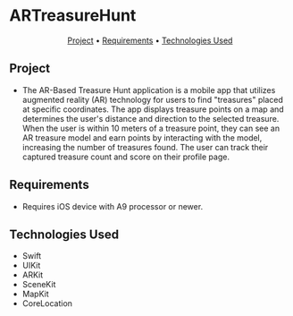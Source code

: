 # ARTreasureHunt
<p align="center">
  <a href="#project">Project</a> •
  <a href="#requirements">Requirements</a> •
  <a href="#technologies-used">Technologies Used</a> 
</p>


## Project
* The AR-Based Treasure Hunt application is a mobile app that utilizes augmented reality (AR) technology for users to find "treasures" placed at specific coordinates. The app displays treasure points on a map and determines the user's distance and direction to the selected treasure. When the user is within 10 meters of a treasure point, they can see an AR treasure model and earn points by interacting with the model, increasing the number of treasures found. The user can track their captured treasure count and score on their profile page.

## Requirements
* Requires iOS device with A9 processor or newer.

## Technologies Used
* Swift
* UIKit
* ARKit
* SceneKit
* MapKit
* CoreLocation

